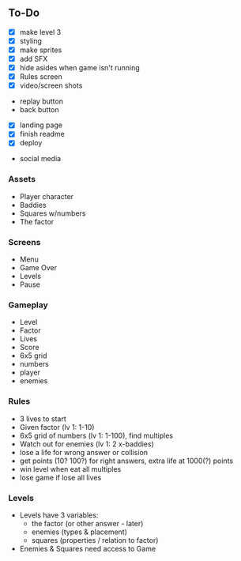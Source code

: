 ## To-Do
- [x] make level 3
- [x] styling
- [x] make sprites
- [x] add SFX
- [x] hide asides when game isn't running
- [x] Rules screen
- [x] video/screen shots
- replay button
- back button
- [x] landing page
- [x] finish readme
- [x] deploy
- social media

### Assets
- Player character
- Baddies
- Squares w/numbers
- The factor

### Screens
- Menu
- Game Over
- Levels
- Pause

### Gameplay
- Level
- Factor
- Lives
- Score
- 6x5 grid
- numbers
- player
- enemies

### Rules
- 3 lives to start
- Given factor (lv 1: 1-10)
- 6x5 grid of numbers (lv 1: 1-100), find multiples
- Watch out for enemies (lv 1: 2 x-baddies)
- lose a life for wrong answer or collision
- get points (10? 100?) for right answers, extra life at 1000(?) points
- win level when eat all multiples
- lose game if lose all lives

### Levels
- Levels have 3 variables:
    - the factor (or other answer - later)
    - enemies (types & placement)
    - squares (properties / relation to factor)
- Enemies & Squares need access to Game